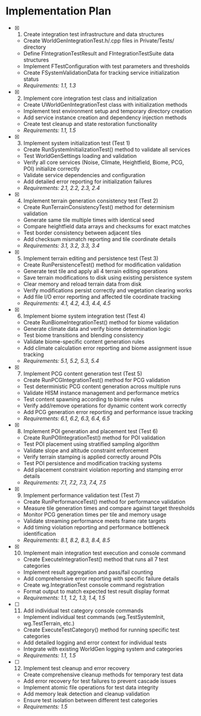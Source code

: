 # Implementation Plan

- [x] 1. Create integration test infrastructure and data structures





  - Create WorldGenIntegrationTest.h/.cpp files in Private/Tests/ directory
  - Define FIntegrationTestResult and FIntegrationTestSuite data structures
  - Implement FTestConfiguration with test parameters and thresholds
  - Create FSystemValidationData for tracking service initialization status
  - _Requirements: 1.1, 1.3_

- [x] 2. Implement core integration test class and initialization





  - Create UWorldGenIntegrationTest class with initialization methods
  - Implement test environment setup and temporary directory creation
  - Add service instance creation and dependency injection methods
  - Create test cleanup and state restoration functionality
  - _Requirements: 1.1, 1.5_

- [x] 3. Implement system initialization test (Test 1)





  - Create RunSystemInitializationTest() method to validate all services
  - Test WorldGenSettings loading and validation
  - Verify all core services (Noise, Climate, Heightfield, Biome, PCG, POI) initialize correctly
  - Validate service dependencies and configuration
  - Add detailed error reporting for initialization failures
  - _Requirements: 2.1, 2.2, 2.3, 2.4_

- [x] 4. Implement terrain generation consistency test (Test 2)





  - Create RunTerrainConsistencyTest() method for determinism validation
  - Generate same tile multiple times with identical seed
  - Compare heightfield data arrays and checksums for exact matches
  - Test border consistency between adjacent tiles
  - Add checksum mismatch reporting and tile coordinate details
  - _Requirements: 3.1, 3.2, 3.3, 3.4_

- [x] 5. Implement terrain editing and persistence test (Test 3)





  - Create RunPersistenceTest() method for modification validation
  - Generate test tile and apply all 4 terrain editing operations
  - Save terrain modifications to disk using existing persistence system
  - Clear memory and reload terrain data from disk
  - Verify modifications persist correctly and vegetation clearing works
  - Add file I/O error reporting and affected tile coordinate tracking
  - _Requirements: 4.1, 4.2, 4.3, 4.4, 4.5_

- [x] 6. Implement biome system integration test (Test 4)





  - Create RunBiomeIntegrationTest() method for biome validation
  - Generate climate data and verify biome determination logic
  - Test biome transitions and blending consistency
  - Validate biome-specific content generation rules
  - Add climate calculation error reporting and biome assignment issue tracking
  - _Requirements: 5.1, 5.2, 5.3, 5.4_

- [x] 7. Implement PCG content generation test (Test 5)






  - Create RunPCGIntegrationTest() method for PCG validation
  - Test deterministic PCG content generation across multiple runs
  - Validate HISM instance management and performance metrics
  - Test content spawning according to biome rules
  - Verify add/remove operations for dynamic content work correctly
  - Add PCG generation error reporting and performance issue tracking
  - _Requirements: 6.1, 6.2, 6.3, 6.4, 6.5_

- [x] 8. Implement POI generation and placement test (Test 6)





  - Create RunPOIIntegrationTest() method for POI validation
  - Test POI placement using stratified sampling algorithm
  - Validate slope and altitude constraint enforcement
  - Verify terrain stamping is applied correctly around POIs
  - Test POI persistence and modification tracking systems
  - Add placement constraint violation reporting and stamping error details
  - _Requirements: 7.1, 7.2, 7.3, 7.4, 7.5_

- [x] 9. Implement performance validation test (Test 7)





  - Create RunPerformanceTest() method for performance validation
  - Measure tile generation times and compare against target thresholds
  - Monitor PCG generation times per tile and memory usage
  - Validate streaming performance meets frame rate targets
  - Add timing violation reporting and performance bottleneck identification
  - _Requirements: 8.1, 8.2, 8.3, 8.4, 8.5_

- [x] 10. Implement main integration test execution and console command





  - Create ExecuteIntegrationTest() method that runs all 7 test categories
  - Implement result aggregation and pass/fail counting
  - Add comprehensive error reporting with specific failure details
  - Create wg.IntegrationTest console command registration
  - Format output to match expected test result display format
  - _Requirements: 1.1, 1.2, 1.3, 1.4, 1.5_

- [ ] 11. Add individual test category console commands
  - Implement individual test commands (wg.TestSystemInit, wg.TestTerrain, etc.)
  - Create ExecuteTestCategory() method for running specific test categories
  - Add detailed logging and error context for individual tests
  - Integrate with existing WorldGen logging system and categories
  - _Requirements: 1.1, 1.5_

- [ ] 12. Implement test cleanup and error recovery
  - Create comprehensive cleanup methods for temporary test data
  - Add error recovery for test failures to prevent cascade issues
  - Implement atomic file operations for test data integrity
  - Add memory leak detection and cleanup validation
  - Ensure test isolation between different test categories
  - _Requirements: 1.5_